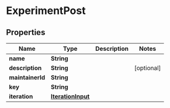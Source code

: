 

# ExperimentPost


## Properties

| Name | Type | Description | Notes |
|------------ | ------------- | ------------- | -------------|
|**name** | **String** |  |  |
|**description** | **String** |  |  [optional] |
|**maintainerId** | **String** |  |  |
|**key** | **String** |  |  |
|**iteration** | [**IterationInput**](IterationInput.md) |  |  |



